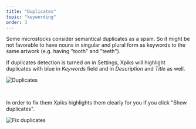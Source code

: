 ```yaml
---
title: "Duplicates"
topic: "keywording"
order: 3
---
```


Some microstocks consider semantical duplicates as a spam. So it might be not favorable to have nouns in singular and plural form as keywords to the same artwork (e.g. having "tooth" and "teeth").

If duplicates detection is turned on in Settings, Xpiks will highlight duplicates with blue in _Keywords_ field and in _Description_ and _Title_ as well.

<p>
  <img alt="Duplicates" src="{{site.url}}/images/tutorials/keywording/duplicates.png" class="small-12 large-12" />
</p>

<br />

In order to fix them Xpiks highlights them clearly for you if you click "Show duplicates".

<p>
  <img alt="Fix duplicates" src="{{site.url}}/images/tutorials/keywording/fix-duplicates.gif" class="small-12 large-12" />
</p>

